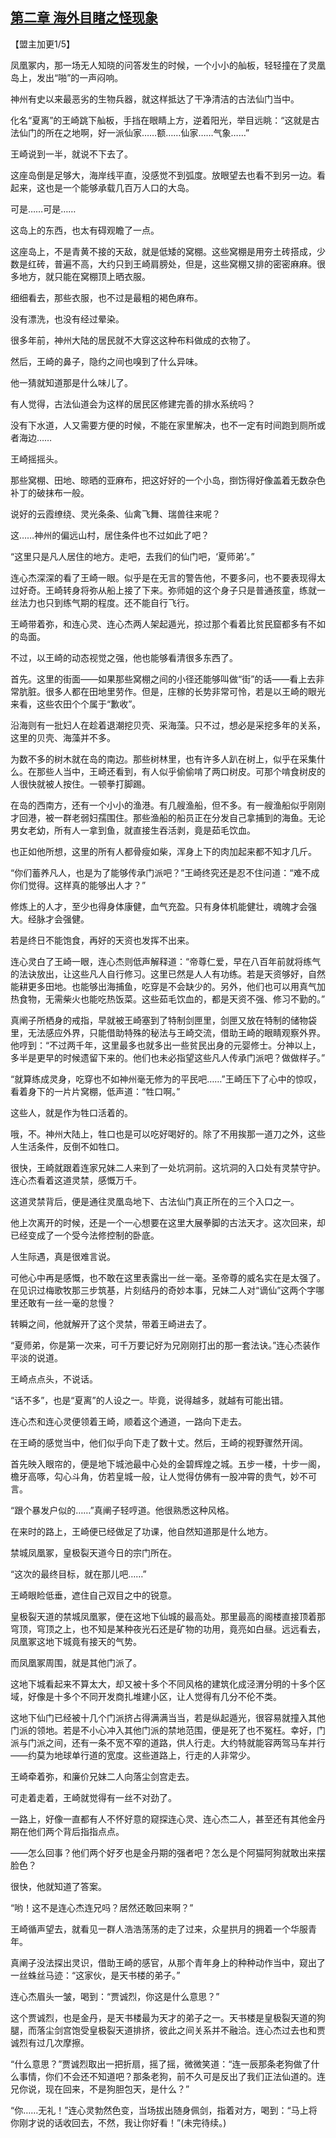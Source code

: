 ## [第二章 海外目睹之怪现象](https://www.xxbiquge.com/11_11207/9070742.html)
<!--go-->

  【盟主加更1/5】

  凤凰冢内，那一场无人知晓的问答发生的时候，一个小小的舢板，轻轻撞在了灵凰岛上，发出“啪”的一声闷响。

  神州有史以来最恶劣的生物兵器，就这样抵达了干净清洁的古法仙门当中。

  化名“夏离”的王崎跳下舢板，手挡在眼睛上方，逆着阳光，举目远眺：“这就是古法仙门的所在之地啊，好一派仙家……额……仙家……气象……”

  王崎说到一半，就说不下去了。

  这座岛倒是足够大，海岸线平直，没感觉不到弧度。放眼望去也看不到另一边。看起来，这也是一个能够承载几百万人口的大岛。

  可是……可是……

  这岛上的东西，也太有碍观瞻了一点。

  这座岛上，不是青黄不接的天敌，就是低矮的窝棚。这些窝棚是用夯土砖搭成，少数是红砖，普遍不高，大约只到王崎肩膀处，但是，这些窝棚又排的密密麻麻。很多地方，就只能在窝棚顶上晒衣服。

  细细看去，那些衣服，也不过是最粗的褐色麻布。

  没有漂洗，也没有经过晕染。

  很多年前，神州大陆的居民就不大穿这这种布料做成的衣物了。

  然后，王崎的鼻子，隐约之间也嗅到了什么异味。

  他一猜就知道那是什么味儿了。

  有人觉得，古法仙道会为这样的居民区修建完善的排水系统吗？

  没有下水道，人又需要方便的时候，不能在家里解决，也不一定有时间跑到厕所或者海边……

  王崎摇摇头。

  那些窝棚、田地、晾晒的亚麻布，把这好好的一个小岛，捯饬得好像盖着无数杂色补丁的破抹布一般。

  说好的云霞缭绕、灵光条条、仙禽飞舞、瑞兽往来呢？

  这……神州的偏远山村，居住条件也不过如此了吧？

  “这里只是凡人居住的地方。走吧，去我们的仙门吧，‘夏师弟’。”

  连心杰深深的看了王崎一眼。似乎是在无言的警告他，不要多问，也不要表现得太过好奇。王崎转身将弥从船上接了下来。弥师姐的这个身子只是普通孩童，练就一丝法力也只到练气期的程度。还不能自行飞行。

  王崎带着弥，和连心灵、连心杰两人架起遁光，掠过那个看着比贫民窟都多有不如的岛面。

  不过，以王崎的动态视觉之强，他也能够看清很多东西了。

  首先。这里的街面——如果那些窝棚之间的小径还能够叫做“街”的话——看上去非常肮脏。很多人都在田地里劳作。但是，庄稼的长势非常可怜，若是以王崎的眼光来看，这些农田个个属于“歉收”。

  沿海则有一批妇人在趁着退潮挖贝壳、采海藻。只不过，想必是采挖多年的关系，这里的贝壳、海藻并不多。

  为数不多的树木就在岛的南边。那些树林里，也有许多人趴在树上，似乎在采集什么。在那些人当中，王崎还看到，有人似乎偷偷啃了两口树皮。可那个啃食树皮的人很快就被人按住。一顿拳打脚踢。

  在岛的西南方，还有一个小小的渔港。有几艘渔船，但不多。有一艘渔船似乎刚刚才回港，被一群老弱妇孺围住。那些渔船的船员正在分发自己拿捕到的海鱼。无论男女老幼，所有人一拿到鱼，就直接生吞活剥，竟是茹毛饮血。

  也正如他所想，这里的所有人都骨瘦如柴，浑身上下的肉加起来都不知才几斤。

  “你们蓄养凡人，也是为了能够传承门派吧？”王崎终究还是忍不住问道：“难不成你们觉得。这样真的能够出人才？”

  修炼上的人才，至少也得身体康健，血气充盈。只有身体机能健壮，魂魄才会强大。经脉才会强健。

  若是终日不能饱食，再好的天资也发挥不出来。

  连心灵白了王崎一眼，连心杰则低声解释道：“帝尊仁爱，早在八百年前就将练气的法诀放出，让这些凡人自行修习。这里已然是人人有功练。若是天资够好，自然能耕更多田地。也能够出海捕鱼，吃穿是不会缺少的。另外，他们也可以用真气加热食物，无需柴火也能吃热饭菜。这些茹毛饮血的，都是天资不强、修习不勤的。”

  真阐子所栖身的戒指，早就被王崎塞到了特制剑匣里，剑匣又放在特制的储物袋里，无法感应外界，只能借助特殊的秘法与王崎交流，借助王崎的眼睛观察外界。他哼到：“不过两千年，这里最多也就多出一些贫民出身的元婴修士。分神以上，多半是更早的时候遗留下来的。他们也未必指望这些凡人传承门派吧？做做样子。”

  “就算练成灵身，吃穿也不如神州毫无修为的平民吧……”王崎压下了心中的惊叹，看着身下的一片片窝棚，低声道：“牲口啊。”

  这些人，就是作为牲口活着的。

  哦，不。神州大陆上，牲口也是可以吃好喝好的。除了不用挨那一道刀之外，这些人生活条件，反倒不如牲口。

  很快，王崎就跟着连家兄妹二人来到了一处坑洞前。这坑洞的入口处有灵禁守护。连心杰看着这道灵禁，感慨万千。

  这道灵禁背后，便是通往灵凰岛地下、古法仙门真正所在的三个入口之一。

  他上次离开的时候，还是一个一心想要在这里大展拳脚的古法天才。这次回来，却已经变成了一个受今法修控制的卧底。

  人生际遇，真是很难言说。

  可他心中再是感慨，也不敢在这里表露出一丝一毫。圣帝尊的威名实在是太强了。在见识过梅歌牧那三步筑基，片刻结丹的奇妙本事，兄妹二人对“谪仙”这两个字哪里还敢有一丝一毫的怠慢？

  转瞬之间，他就解开了这个灵禁，带着王崎进去了。

  “夏师弟，你是第一次来，可千万要记好为兄刚刚打出的那一套法诀。”连心杰装作平淡的说道。

  王崎点点头，不说话。

  “话不多”，也是“夏离”的人设之一。毕竟，说得越多，就越有可能出错。

  连心杰和连心灵便领着王崎，顺着这个通道，一路向下走去。

  在王崎的感觉当中，他们似乎向下走了数十丈。然后，王崎的视野骤然开阔。

  首先映入眼帘的，便是地下城池最中心处的金碧辉煌之城。五步一楼，十步一阁，檐牙高啄，勾心斗角，仿若皇城一般，让人觉得仿佛有一股冲霄的贵气，妙不可言。

  “跟个暴发户似的……”真阐子轻哼道。他很熟悉这种风格。

  在来时的路上，王崎便已经做足了功课，他自然知道那是什么地方。

  禁城凤凰冢，皇极裂天道今日的宗门所在。

  “这次的最终目标，就在那儿吧……”

  王崎眼睑低垂，遮住自己双目之中的锐意。

  皇极裂天道的禁城凤凰冢，便在这地下仙城的最高处。那里最高的阁楼直接顶着那穹顶，穹顶之上，也不知是某种夜光石还是矿物的功用，竟亮如白昼。远远看去，凤凰冢这地下城竟有接天的气势。

  而凤凰冢周围，就是其他门派了。

  这地下城看起来不算太大，却又被十多个不同风格的建筑化成泾渭分明的十多个区域，好像是十多个不同开发商扎堆建小区，让人觉得有几分不伦不类。

  这地下仙门已经被十几个门派挤占得满满当当，若是纵起遁光，很容易就撞入其他门派的领地。若是不小心冲入其他门派的禁地范围，便是死了也不冤枉。幸好，门派与门派之间，还有一条不宽不窄的道路，供人行走。大约特就能容两驾马车并行——约莫为地球单行道的宽度。这些道路上，行走的人非常少。

  王崎牵着弥，和廉价兄妹二人向落尘剑宫走去。

  可走着走着，王崎就觉得有一丝不对劲了。

  一路上，好像一直都有人不怀好意的窥探连心灵、连心杰二人，甚至还有其他金丹期在他们两个背后指指点点。

  ——怎么回事？他们两个好歹也是金丹期的强者吧？怎么是个阿猫阿狗就敢出来摆脸色？

  很快，他就知道了答案。

  “哟！这不是连心杰连兄吗？居然还敢回来啊？”

  王崎循声望去，就看见一群人浩浩荡荡的走了过来，众星拱月的拥着一个华服青年。

  真阐子没法探出灵识，借助王崎的感官，从那个青年身上的种种动作当中，窥出了一丝蛛丝马迹：“这家伙，是天书楼的弟子。”

  连心杰眉头一皱，喝到：“贾诚烈，你这是什么意思？”

  这个贾诚烈，也是金丹，是天书楼最为天才的弟子之一。天书楼是皇极裂天道的狗腿，而落尘剑宫饱受皇极裂天道排挤，彼此之间关系并不融洽。连心杰过去也和贾诚烈有过几次摩擦。

  “什么意思？”贾诚烈取出一把折扇，摇了摇，微微笑道：“连一辰那条老狗做了什么事情，你们不会还不知道吧？那条老狗，前不久可是反出了我们正法仙道的。连兄你说，现在回来，不是狗胆包天，是什么？”

  “你……无礼！”连心灵勃然色变，当场拔出随身佩剑，指着对方，喝到：“马上将你刚才说的话收回去，不然，我让你好看！”(未完待续。)<!--over-->
